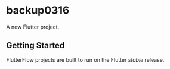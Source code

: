 # backup0316

A new Flutter project.

## Getting Started

FlutterFlow projects are built to run on the Flutter _stable_ release.
